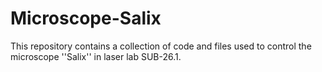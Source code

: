 # Microscope-Salix

This repository contains a collection of code and files used to control the microscope ''Salix'' in laser lab SUB-26.1.
